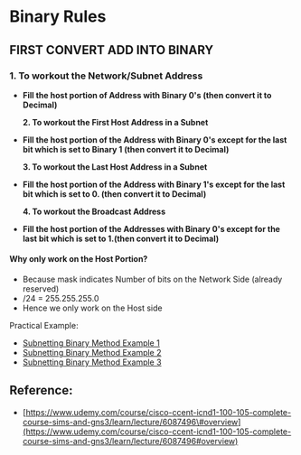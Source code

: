 # Binary Rules

## FIRST CONVERT ADD INTO BINARY

### 1. To workout the Network/Subnet Address

* **Fill the host portion of Address with Binary 0's \(then convert it to Decimal\)**

  **2. To workout the First Host Address in a Subnet**

* **Fill the host portion of the Address with Binary 0's except for the last bit which is set to Binary 1 \(then convert it to Decimal\)**

  **3. To workout the Last Host Address in a Subnet**

* **Fill the host portion of the Address with Binary 1's except for the last bit which is set to 0. \(then convert it to Decimal\)**

  **4. To workout the Broadcast Address**

* **Fill the host portion of the Addresses with Binary 0's except for the last bit which is set to 1.\(then convert it to Decimal\)**

#### Why only work on the Host Portion?

* Because mask indicates Number of bits on the Network Side \(already reserved\)
* /24 = 255.255.255.0
* Hence we only work on the Host side

Practical Example:

* [Subnetting Binary Method Example 1](https://app.gitbook.com/@mudassirs46/s/network-fundamentals/~/drafts/-MRZ8l67L5MHnaQIEh9W/binary-method-example-1)
* [Subnetting Binary Method Example 2](https://app.gitbook.com/@mudassirs46/s/network-fundamentals/~/drafts/-MRZ8l67L5MHnaQIEh9W/binary-method-example-2)
* [Subnetting Binary Method Example 3](https://app.gitbook.com/@mudassirs46/s/network-fundamentals/~/drafts/-MRZ8l67L5MHnaQIEh9W/binary-method-example-3)

## Reference:

* [https://www.udemy.com/course/cisco-ccent-icnd1-100-105-complete-course-sims-and-gns3/learn/lecture/6087496\#overview](https://www.udemy.com/course/cisco-ccent-icnd1-100-105-complete-course-sims-and-gns3/learn/lecture/6087496#overview)

